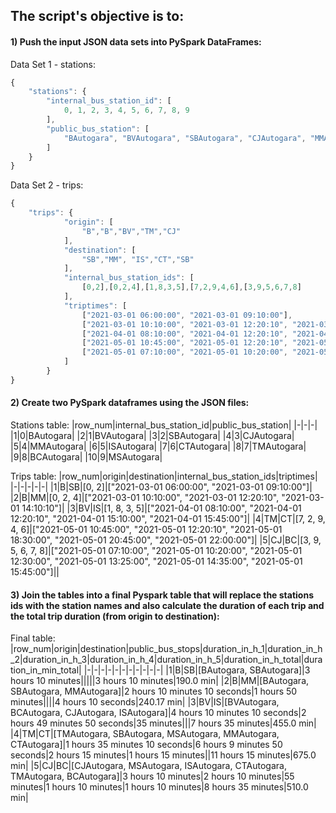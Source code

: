## The script's objective is to:
#### 1) Push the input JSON data sets into PySpark DataFrames:

Data Set 1 - stations:
```javascript
{
    "stations": {
        "internal_bus_station_id": [
            0, 1, 2, 3, 4, 5, 6, 7, 8, 9
        ], 
        "public_bus_station": [
            "BAutogara", "BVAutogara", "SBAutogara", "CJAutogara", "MMAutogara","ISAutogara", "CTAutogara", "TMAutogara", "BCAutogara", "MSAutogara"
        ]
    }
}
```
Data Set 2 - trips:
```javascript
{
    "trips": {
            "origin": [
                "B","B","BV","TM","CJ"
            ],
            "destination": [
                "SB","MM", "IS","CT","SB"
            ],
            "internal_bus_station_ids": [
                [0,2],[0,2,4],[1,8,3,5],[7,2,9,4,6],[3,9,5,6,7,8]
            ],
            "triptimes": [
                ["2021-03-01 06:00:00", "2021-03-01 09:10:00"],
                ["2021-03-01 10:10:00", "2021-03-01 12:20:10", "2021-03-01 14:10:10"],
                ["2021-04-01 08:10:00", "2021-04-01 12:20:10", "2021-04-01 15:10:00", "2021-04-01 15:45:00"],
                ["2021-05-01 10:45:00", "2021-05-01 12:20:10", "2021-05-01 18:30:00", "2021-05-01 20:45:00", "2021-05-01 22:00:00"],
                ["2021-05-01 07:10:00", "2021-05-01 10:20:00", "2021-05-01 12:30:00", "2021-05-01 13:25:00", "2021-05-01 14:35:00", "2021-05-01 15:45:00"]
            ]
        }
}
```
#### 2) Create two PySpark dataframes using the JSON files:
Stations table:
|row_num|internal_bus_station_id|public_bus_station|
|-|-|-|
|1|0|BAutogara|
|2|1|BVAutogara|
|3|2|SBAutogara|
|4|3|CJAutogara|
|5|4|MMAutogara|
|6|5|ISAutogara|
|7|6|CTAutogara|
|8|7|TMAutogara|
|9|8|BCAutogara|
|10|9|MSAutogara|

Trips table:
|row_num|origin|destination|internal_bus_station_ids|triptimes|
|-|-|-|-|-|
|1|B|SB|[0, 2]|["2021-03-01 06:00:00", "2021-03-01 09:10:00"]|
|2|B|MM|[0, 2, 4]|["2021-03-01 10:10:00", "2021-03-01 12:20:10", "2021-03-01 14:10:10"]|
|3|BV|IS|[1, 8, 3, 5]|["2021-04-01 08:10:00", "2021-04-01 12:20:10", "2021-04-01 15:10:00", "2021-04-01 15:45:00"]|
|4|TM|CT|[7, 2, 9, 4, 6]|["2021-05-01 10:45:00", "2021-05-01 12:20:10", "2021-05-01 18:30:00", "2021-05-01 20:45:00", "2021-05-01 22:00:00"]|
|5|CJ|BC|[3, 9, 5, 6, 7, 8]|["2021-05-01 07:10:00", "2021-05-01 10:20:00", "2021-05-01 12:30:00", "2021-05-01 13:25:00", "2021-05-01 14:35:00", "2021-05-01 15:45:00"]||

#### 3) Join the tables into a final Pyspark table that will replace the stations ids with the station names and also calculate the duration of each trip and the total trip duration (from origin to destination):

Final table:
|row_num|origin|destination|public_bus_stops|duration_in_h_1|duration_in_h_2|duration_in_h_3|duration_in_h_4|duration_in_h_5|duration_in_h_total|duration_in_min_total|
|-|-|-|-|-|-|-|-|-|-|-|
|1|B|SB|[BAutogara, SBAutogara]|3 hours 10 minutes|||||3 hours 10 minutes|190.0 min|
|2|B|MM|[BAutogara, SBAutogara, MMAutogara]|2 hours 10 minutes 10 seconds|1 hours 50 minutes||||4 hours 10 seconds|240.17 min|
|3|BV|IS|[BVAutogara, BCAutogara, CJAutogara, ISAutogara]|4 hours 10 minutes 10 seconds|2 hours 49 minutes 50 seconds|35 minutes|||7 hours 35 minutes|455.0 min|
|4|TM|CT|[TMAutogara, SBAutogara, MSAutogara, MMAutogara, CTAutogara]|1 hours 35 minutes 10 seconds|6 hours 9 minutes 50 seconds|2 hours 15 minutes|1 hours 15 minutes||11 hours 15 minutes|675.0 min|
|5|CJ|BC|[CJAutogara, MSAutogara, ISAutogara, CTAutogara, TMAutogara, BCAutogara]|3 hours 10 minutes|2 hours 10 minutes|55 minutes|1 hours 10 minutes|1 hours 10 minutes|8 hours 35 minutes|510.0 min|


